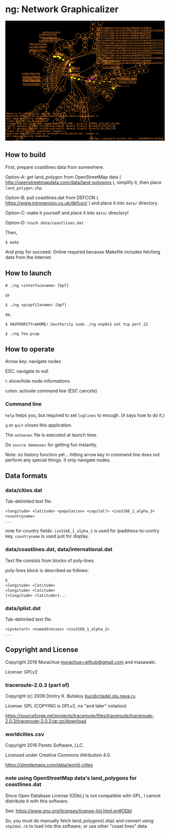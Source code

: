 # ng: Network Graphicalizer

![screenshot](img/ng_screenshot.png)

## How to build

First, prepare coastlines data from somewhere.

Option-A: get land\_polygon from OpenStreetMap data ( http://openstreetmapdata.com/data/land-polygons ),
simplify it, then place `land_polygon.shp`.

Option-B: pull coastlines.dat from DEFCON ( https://www.introversion.co.uk/defcon/ ) and place it into `data/` directory.

Option-C: make it yourself and place it into `data/` directory!

Option-D: `touch data/coastlines.dat`

Then,

```
$ make
```

And pray for succeed.
Online required because Makefile includes fetching data from the Internet.

## How to launch

```
# ./ng <interfacename> [bpf]
```

or

```
$ ./ng <pcapfilename> [bpf]
```

ex.

```
$ XAUTHORITY=$HOME/.Xauthority sudo ./ng enp0s3 not tcp port 22
```

```
$ ./ng foo.pcap
```

## How to operate

Arrow key: navigate nodes

ESC: navigate to null

i: show/hide node informations

colon: activate command line (ESC cancels)

### Command line

`help` helps you, but required to set `loglines` to enough.
(it says how to do it.)

`q` or `quit` closes this application.

The `autoexec` file is executed at launch time.

Do `source demoexec` for getting fun instantly.

Note: no history function yet... hitting arrow key in command line does not perform
any special things. It only navigate nodes.

## Data formats

### data/cities.dat

Tab-delimited text file.

```
<longitude> <latitude> <population> <capital?> <iso3166_1_alpha_2> <countryname>
...
```

note for country fields:
`iso3166_1_alpha_2` is used for ipaddress-to-contry key,
`countryname` is used just for display.

### data/coastlines.dat, data/international.dat

Text file consists from blocks of poly-lines.

poly-lines block is described as follows:

```
b
<longitude> <latitude>
<longitude> <latitude>
[<longitude> <latitude>]...
```

### data/iplist.dat

Tab-delimited text file.

```
<ipv4start> <numaddresses> <iso3166_1_alpha_2>
...
```

## Copyright and License

Copyright 2019 Murachue <murachue+github@gmail.com> and masawaki.

License: GPLv2

### traceroute-2.0.3 (part of)

Copyright (c) 2006 Dmitry K. Butskoy <buc@citadel.stu.neva.ru>

License: GPL (COPYING is GPLv2, no "and later" notation)

https://sourceforge.net/projects/traceroute/files/traceroute/traceroute-2.0.3/traceroute-2.0.3.tar.gz/download

### worldcities.csv

Copyright 2016 Pareto Software, LLC.

Licensed under Creative Commons Attribution 4.0.

https://simplemaps.com/data/world-cities

### note using OpenStreetMap data's land\_polygons for coastlines.dat

Since Open Database License (ODbL) is not compatible with GPL,
I cannot distribute it with this software.

See: https://www.gnu.org/licenses/license-list.html.en#ODbl

So, you must do manually fetch land\_polygons(.shp) and convert using
`shp2dat.rb` to load into this software, or use other "coast lines"
data.
